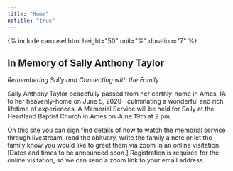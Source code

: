 ```yaml
---
title: "Home"
notitle: "true"
---
```


{% include carousel.html height="50" unit="%" duration="7" %}

## In Memory of Sally Anthony Taylor

*Remembering Sally and Connecting with the Family*

Sally Anthony Taylor peacefully passed from her earthly-home in Ames, IA to her heavenly-home on June 5, 2020--culminating a wonderful and rich lifetime of experiences.  A Memorial Service will be held for Sally at the Heartland Baptist Church in Ames on June 19th at 2 pm.

On this site you can sign find details of how to watch the memorial service through livestream, read the obituary, write the family a note or let the family know you would like to greet them via zoom in an online visitation.  [Dates and times to be announced soon.] Registration is required for the online visitation, so we can send a zoom link to your email address.
